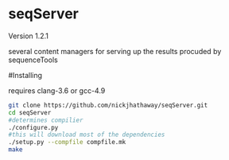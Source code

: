 seqServer
================
Version 1.2.1

several content managers for serving up the results procuded by sequenceTools 

#Installing


requires clang-3.6 or gcc-4.9  

```bash
git clone https://github.com/nickjhathaway/seqServer.git
cd seqServer 
#determines compilier
./configure.py
#this will download most of the dependencies 
./setup.py --compfile compfile.mk
make 
```
